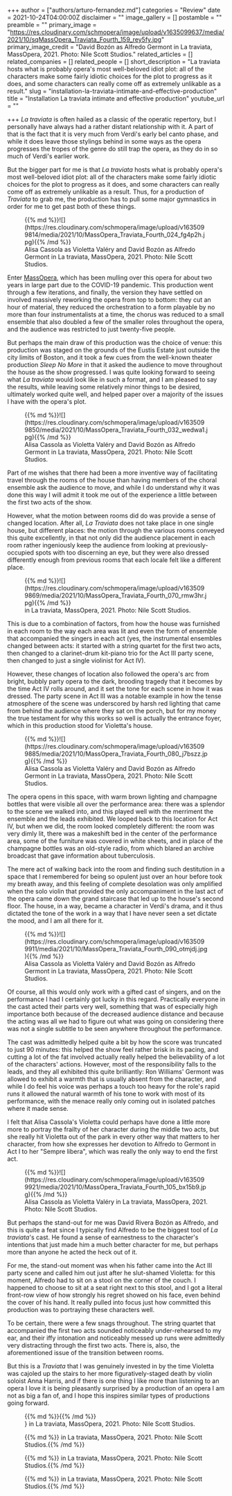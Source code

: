 +++
author = ["authors/arturo-fernandez.md"]
categories = "Review"
date = 2021-10-24T04:00:00Z
disclaimer = ""
image_gallery = []
postamble = ""
preamble = ""
primary_image = "https://res.cloudinary.com/schmopera/image/upload/v1635099637/media/2021/10/sqMassOpera_Traviata_Fourth_159_rey5fy.jpg"
primary_image_credit = "David Bozón as Alfredo Germont in La traviata, MassOpera, 2021. Photo: Nile Scott Studios."
related_articles = []
related_companies = []
related_people = []
short_description = "La traviata hosts what is probably opera's most well-beloved idiot plot: all of the characters make some fairly idiotic choices for the plot to progress as it does, and some characters can really come off as extremely unlikable as a result."
slug = "installation-la-traviata-intimate-and-effective-production"
title = "Installation La traviata intimate and effective production"
youtube_url = ""

+++
_La traviata_ is often hailed as a classic of the operatic repertory, but I personally have always had a rather distant relationship with it. A part of that is the fact that it is very much from Verdi's early bel canto phase, and while it does leave those stylings behind in some ways as the opera progresses the tropes of the genre do still trap the opera, as they do in so much of Verdi's earlier work.

But the bigger part for me is that _La traviata_ hosts what is probably opera's most well-beloved idiot plot: all of the characters make some fairly idiotic choices for the plot to progress as it does, and some characters can really come off as extremely unlikable as a result. Thus, for a production of _Traviata_ to grab me, the production has to pull some major gymnastics in order for me to get past both of these things.

<figure data-type="image">{{% md %}}![](https://res.cloudinary.com/schmopera/image/upload/v1635099814/media/2021/10/MassOpera_Traviata_Fourth_024_fg4p2h.jpg){{% /md %}}

<figcaption>Alisa Cassola as Violetta Valéry and David Bozón as Alfredo Germont in La traviata, MassOpera, 2021. Photo: Nile Scott Studios.</figcaption>

</figure>

Enter [MassOpera](/scene/companies/massopera/), which has been mulling over this opera for about two years in large part due to the COVID-19 pandemic. This production went through a few iterations, and finally, the version they have settled on involved massively reworking the opera from top to bottom: they cut an hour of material, they reduced the orchestration to a form playable by no more than four instrumentalists at a time, the chorus was reduced to a small ensemble that also doubled a few of the smaller roles throughout the opera, and the audience was restricted to just twenty-five people.

But perhaps the main draw of this production was the choice of venue: this production was staged on the grounds of the Eustis Estate just outside the city limits of Boston, and it took a few cues from the well-known theater production _Sleep No More_ in that it asked the audience to move throughout the house as the show progressed. I was quite looking forward to seeing what _La traviata_ would look like in such a format, and I am pleased to say the results, while leaving some relatively minor things to be desired, ultimately worked quite well, and helped paper over a majority of the issues I have with the opera's plot.

<figure data-type="image">{{% md %}}![](https://res.cloudinary.com/schmopera/image/upload/v1635099850/media/2021/10/MassOpera_Traviata_Fourth_032_wedwa1.jpg){{% /md %}}

<figcaption>Alisa Cassola as Violetta Valéry and David Bozón as Alfredo Germont in La traviata, MassOpera, 2021. Photo: Nile Scott Studios.</figcaption>

</figure>

Part of me wishes that there had been a more inventive way of facilitating travel through the rooms of the house than having members of the choral ensemble ask the audience to move, and while I do understand why it was done this way I will admit it took me out of the experience a little between the first two acts of the show.

However, what the motion between rooms did do was provide a sense of changed location. After all, _La Traviata_ does not take place in one single house, but different places: the motion through the various rooms conveyed this quite excellently, in that not only did the audience placement in each room rather ingeniously keep the audience from looking at previously-occupied spots with too discerning an eye, but they were also dressed differently enough from previous rooms that each locale felt like a different place.

<figure data-type="image">{{% md %}}![](https://res.cloudinary.com/schmopera/image/upload/v1635099869/media/2021/10/MassOpera_Traviata_Fourth_070_rmw3hr.jpg){{% /md %}}

<figcaption> in La traviata, MassOpera, 2021. Photo: Nile Scott Studios.</figcaption>

</figure>

This is due to a combination of factors, from how the house was furnished in each room to the way each area was lit and even the form of ensemble that accompanied the singers in each act (yes, the instrumental ensembles changed between acts: it started with a string quartet for the first two acts, then changed to a clarinet-drum kit-piano trio for the Act III party scene, then changed to just a single violinist for Act IV).

However, these changes of location also followed the opera's arc from bright, bubbly party opera to the dark, brooding tragedy that it becomes by the time Act IV rolls around, and it set the tone for each scene in how it was dressed. The party scene in Act III was a notable example in how the tense atmosphere of the scene was underscored by harsh red lighting that came from behind the audience where they sat on the porch, but for my money the true testament for why this works so well is actually the entrance foyer, which in this production stood for Violetta's house.

<figure data-type="image">{{% md %}}![](https://res.cloudinary.com/schmopera/image/upload/v1635099885/media/2021/10/MassOpera_Traviata_Fourth_080_j7bszz.jpg){{% /md %}}

<figcaption>Alisa Cassola as Violetta Valéry and David Bozón as Alfredo Germont in La traviata, MassOpera, 2021. Photo: Nile Scott Studios.</figcaption>

</figure>

The opera opens in this space, with warm brown lighting and champagne bottles that were visible all over the performance area: there was a splendor to the scene we walked into, and this played well with the merriment the ensemble and the leads exhibited. We looped back to this location for Act IV, but when we did, the room looked completely different: the room was very dimly lit, there was a makeshift bed in the center of the performance area, some of the furniture was covered in white sheets, and in place of the champagne bottles was an old-style radio, from which blared an archive broadcast that gave information about tuberculosis.

The mere act of walking back into the room and finding such destitution in a space that I remembered for being so opulent just over an hour before took my breath away, and this feeling of complete desolation was only amplified when the solo violin that provided the only accompaniment in the last act of the opera came down the grand staircase that led up to the house's second floor. The house, in a way, became a character in Verdi's drama, and it thus dictated the tone of the work in a way that I have never seen a set dictate the mood, and I am all there for it.

<figure data-type="image">{{% md %}}![](https://res.cloudinary.com/schmopera/image/upload/v1635099911/media/2021/10/MassOpera_Traviata_Fourth_090_otmjdj.jpg){{% /md %}}

<figcaption>Alisa Cassola as Violetta Valéry and David Bozón as Alfredo Germont in La traviata, MassOpera, 2021. Photo: Nile Scott Studios.</figcaption>

</figure>

Of course, all this would only work with a gifted cast of singers, and on the performance I had I certainly got lucky in this regard. Practically everyone in the cast acted their parts very well, something that was of especially high importance both because of the decreased audience distance and because the acting was all we had to figure out what was going on considering there was not a single subtitle to be seen anywhere throughout the performance.

The cast was admittedly helped quite a bit by how the score was truncated to just 90 minutes: this helped the show feel rather brisk in its pacing, and cutting a lot of the fat involved actually really helped the believability of a lot of the characters' actions. However, most of the responsibility falls to the leads, and they all exhibited this quite brilliantly: Ron Williams' Germont was allowed to exhibit a warmth that is usually absent from the character, and while I do feel his voice was perhaps a touch too heavy for the role's rapid runs it allowed the natural warmth of his tone to work with most of its performance, with the menace really only coming out in isolated patches where it made sense.

I felt that Alisa Cassola's Violetta could perhaps have done a little more more to portray the frailty of her character during the middle two acts, but she really hit Violetta out of the park in every other way that matters to her character, from how she expresses her devotion to Alfredo to Germont in Act I to her "Sempre libera", which was really the only way to end the first act.

<figure data-type="image">{{% md %}}![](https://res.cloudinary.com/schmopera/image/upload/v1635099921/media/2021/10/MassOpera_Traviata_Fourth_105_bx15b9.jpg){{% /md %}}

<figcaption>Alisa Cassola as Violetta Valéry in La traviata, MassOpera, 2021. Photo: Nile Scott Studios.</figcaption>

</figure>

But perhaps the stand-out for me was David Rivera Bozón as Alfredo, and this is quite a feat since I typically find Alfredo to be the biggest tool of _La traviata_'s cast. He found a sense of earnestness to the character's intentions that just made him a much better character for me, but perhaps more than anyone he acted the heck out of it.

For me, the stand-out moment was when his father came into the Act III party scene and called him out just after he slut-shamed Violetta: for this moment, Alfredo had to sit on a stool on the corner of the couch. I happened to choose to sit at a seat right next to this stool, and I got a literal front-row view of how strongly his regret showed on his face, even behind the cover of his hand. It really pulled into focus just how committed this production was to portraying these characters well.

To be certain, there were a few snags throughout. The string quartet that accompanied the first two acts sounded noticeably under-rehearsed to my ear, and their iffy intonation and noticeably messed up runs were admittedly very distracting through the first two acts. There is, also, the aforementioned issue of the transition between rooms.

But this is a _Traviata_ that I was genuinely invested in by the time Violetta was cajoled up the stairs to her more figuratively-staged death by violin soloist Anna Harris, and if there is one thing I like more than listening to an opera I love it is being pleasantly surprised by a production of an opera I am not as big a fan of, and I hope this inspires similar types of productions going forward.

<figure data-type="image">{{% md %}}{{% /md %}}

<figcaption>} in La traviata, MassOpera, 2021. Photo: Nile Scott Studios.</figcaption>

</figure>

<figure data-type="image">{{% md %}} in La traviata, MassOpera, 2021. Photo: Nile Scott Studios.{{% /md %}}

<figcaption></figcaption>

</figure>

<figure data-type="image">{{% md %}} in La traviata, MassOpera, 2021. Photo: Nile Scott Studios.{{% /md %}}

<figcaption></figcaption>

</figure>

<figure data-type="image">{{% md %}} in La traviata, MassOpera, 2021. Photo: Nile Scott Studios.{{% /md %}}

<figcaption></figcaption>

</figure>